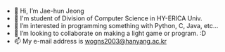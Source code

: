 - 👋 Hi, I’m Jae-hun Jeong
- 🏫 I'm student of Division of Computer Science in HY-ERICA Univ. 
- 👀 I’m interested in programming something with Python, C, Java, etc...
- 💞️ I’m looking to collaborate on making a light game or program. :D
- 📫 My e-mail address is wogns2003@hanyang.ac.kr

